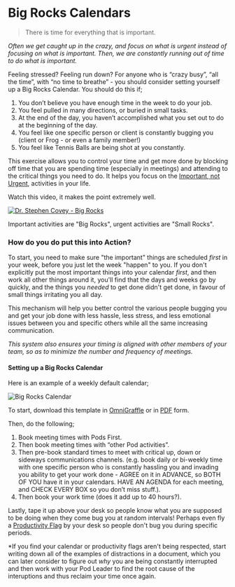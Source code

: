 # Big Rocks Calendars

> There is time for everything that is important.

<i>Often we get caught up in the crazy, and focus on what is urgent instead of focusing on what is important. Then, we are constantly running out of time to do what is important.</i>

Feeling stressed? Feeling run down? For anyone who is “crazy busy”, “all the time”, with “no time to breathe” - you should consider setting yourself up a Big Rocks Calendar. You should do this if;

1. You don’t believe you have enough time in the week to do your job.
2. You feel pulled in many directions, or buried in small tasks.
3. At the end of the day, you haven’t accomplished what you set out to do at the beginning of the day.
4. You feel like one specific person or client is constantly bugging you (client or Frog - or even a family member!)
5. You feel like Tennis Balls are being shot at you constantly.

This exercise allows you to control your time and get more done by blocking off time that you are spending time (especially in meetings) and attending to the critical things you need to do. It helps you focus on the [Important, not Urgent](ImportantVSUrgent.md), activities in your life.

Watch this video, it makes the point extremely well. 

[![Dr. Stephen Covey - Big Rocks](https://img.youtube.com/vi/ZHne8c5qg0g/0.jpg)](http://www.youtube.com/watch?v=ZHne8c5qg0g)

Important activities are "Big Rocks", urgent activities are "Small Rocks".
 
### How do you do put this into Action?

To start, you need to make sure "the important" things are scheduled *first* in your week, before you just let the week "happen" to you. If you don't explicitly put the most important things into your calendar *first*, and then work all other things around it, you'll find that the days and weeks go by quickly, and the things you *needed* to get done didn't get done, in favour of small things irritating you all day.

This mechanism will help you better control the various people bugging you and get your job done with less hassle, less stress, and less emotional issues between you and specific others while all the same increasing communication. 

*This system also ensures your timing is aligned with other members of your team, so as to minimize the number and frequency of meetings.*

#### Setting up a Big Rocks Calendar

Here is an example of a weekly default calendar;

![Big Rocks Calendar](images/BigRocks.png)

To start, download this template in [OmniGraffle](images/CalendarBlocking.graffle.zip) or in [PDF](images/CalendarBlocking.pdf) form.

Then, do the following;

1. Book meeting times with Pods First.
2. Then book meeting times with “other Pod activities”.
3. Then pre-book standard times to meet with critical up, down or sideways communications channels. (e.g. book daily or bi-weekly time with one specific person who is constantly hassling you and invading you ability to get your work done - AGREE on it in ADVANCE, so BOTH OF YOU have it in your calendars. HAVE AN AGENDA for each meeting, and CHECK EVERY BOX so you don’t miss stuff.).
4. Then book your work time (does it add up to 40 hours?).

Lastly, tape it up above your desk so people know what you are supposed to be doing when they come bug you at random intervals! Perhaps even fly a [Productivity Flag](productivityflags.md) by your desk so people don't bug you during specific periods.

*If you find your calendar or productivity flags aren't being respected, start writing down all of the examples of distractions in a document, which you can later consider to figure out *why* you are being constantly interrupted and then work with your Pod Leader to find the root cause of the interuptions and thus reclaim your time once again.


